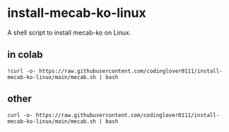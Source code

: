 # install-mecab-ko-linux
A shell script to install mecab-ko on Linux.

## in colab
```
!curl -o- https://raw.githubusercontent.com/codinglover0111/install-mecab-ko-linux/main/mecab.sh | bash
```

## other
```
curl -o- https://raw.githubusercontent.com/codinglover0111/install-mecab-ko-linux/main/mecab.sh | bash
```

